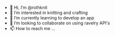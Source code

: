 - 👋 Hi, I’m @rothknit
- 👀 I’m interested in knitting and crafting
- 🌱 I’m currently learning to develop an app
- 💞️ I’m looking to collaborate on using ravelry API's
- 📫 How to reach me ...

<!---
rothknit/rothknit is a ✨ special ✨ repository because its `README.md` (this file) appears on your GitHub profile.
You can click the Preview link to take a look at your changes.
--->
